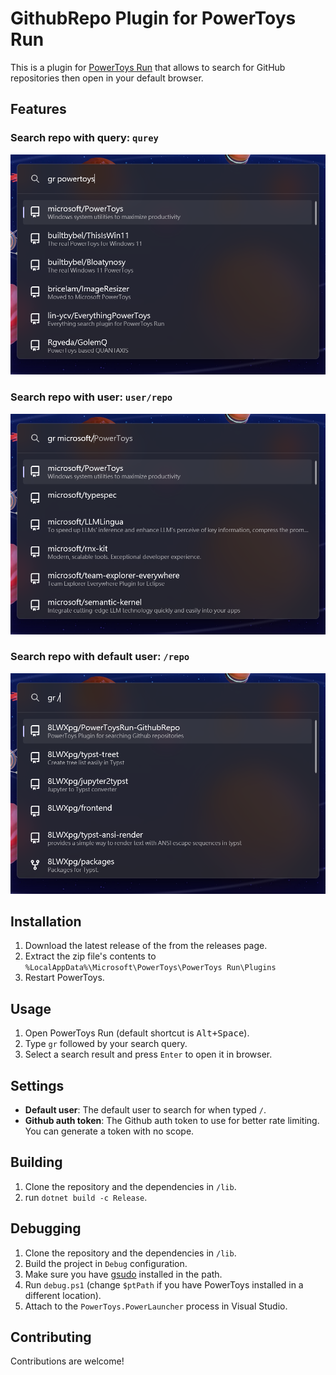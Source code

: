 # GithubRepo Plugin for PowerToys Run

This is a plugin for [PowerToys Run](https://github.com/microsoft/PowerToys/wiki/PowerToys-Run-Overview) that allows to search for GitHub repositories then open in your default browser.

## Features

### Search repo with query: `qurey`

![Search repo with query](./assets/repo.png)

### Search repo with user: `user/repo`

![Search repo with user](./assets/user.png)

### Search repo with default user: `/repo`

![Search repo with default user](./assets/default_user.png)

## Installation

1. Download the latest release of the from the releases page.
2. Extract the zip file's contents to `%LocalAppData%\Microsoft\PowerToys\PowerToys Run\Plugins`
3. Restart PowerToys.

## Usage

1. Open PowerToys Run (default shortcut is <kbd>Alt+Space</kbd>).
2. Type `gr` followed by your search query.
3. Select a search result and press `Enter` to open it in browser.

## Settings

- **Default user**: The default user to search for when typed `/`.
- **Github auth token**: The Github auth token to use for better rate limiting. You can generate a token with no scope.

## Building

1. Clone the repository and the dependencies in `/lib`.
2. run `dotnet build -c Release`.

## Debugging

1. Clone the repository and the dependencies in `/lib`.
2. Build the project in `Debug` configuration.
3. Make sure you have [gsudo](https://github.com/gerardog/gsudo) installed in the path.
4. Run `debug.ps1` (change `$ptPath` if you have PowerToys installed in a different location).
5. Attach to the `PowerToys.PowerLauncher` process in Visual Studio.

## Contributing

Contributions are welcome!
